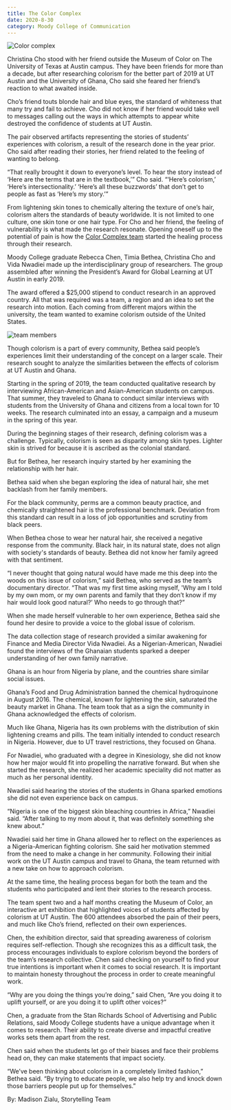 ```yaml
--- 
title: The Color Complex
date: 2020-8-30
category: Moody College of Communication
---
```


![Color complex](http://research.utexas.edu/showcase/assets/js/fileman/Uploads/Ghana4.jpg)

Christina Cho stood with her friend outside the Museum of Color on The University of Texas at Austin campus. They have been friends for more than a decade, but after researching colorism for the better part of 2019 at UT Austin and the University of Ghana, Cho said she feared her friend’s reaction to what awaited inside.

Cho’s friend touts blonde hair and blue eyes, the standard of whiteness that many try and fail to achieve. Cho did not know if her friend would take well to messages calling out the ways in which attempts to appear white destroyed the confidence of students at UT Austin.

The pair observed artifacts representing the stories of students’ experiences with colorism, a result of the research done in the year prior. Cho said after reading their stories, her friend related to the feeling of wanting to belong.

“That really brought it down to everyone’s level. To hear the story instead of ‘Here are the terms that are in the textbook,’” Cho said. “‘Here’s colorism,’ ‘Here’s intersectionality.’ ‘Here’s all these buzzwords’ that don’t get to people as fast as ‘Here’s my story.’”

From lightening skin tones to chemically altering the texture of one’s hair, colorism alters the standards of beauty worldwide. It is not limited to one culture, one skin tone or one hair type. For Cho and her friend, the feeling of vulnerability is what made the research resonate. Opening oneself up to the potential of pain is how the [Color Complex team](https://www.thecolorcomplex.com/) started the healing process through their research.

Moody College graduate Rebecca Chen, Timia Bethea, Christina Cho and Vida Nwadiei made up the interdisciplinary group of researchers. The group assembled after winning the President’s Award for Global Learning at UT Austin in early 2019.

The award offered a $25,000 stipend to conduct research in an approved country. All that was required was a team, a region and an idea to set the research into motion. Each coming from different majors within the university, the team wanted to examine colorism outside of the United States.

![team members](http://research.utexas.edu/showcase/assets/js/fileman/Uploads/Ghana2.jpg)

Though colorism is a part of every community, Bethea said people’s experiences limit their understanding of the concept on a larger scale. Their research sought to analyze the similarities between the effects of colorism at UT Austin and Ghana.

Starting in the spring of 2019, the team conducted qualitative research by interviewing African-American and Asian-American students on campus. That summer, they traveled to Ghana to conduct similar interviews with students from the University of Ghana and citizens from a local town for 10 weeks. The research culminated into an essay, a campaign and a museum in the spring of this year.

During the beginning stages of their research, defining colorism was a challenge. Typically, colorism is seen as disparity among skin types. Lighter skin is strived for because it is ascribed as the colonial standard.

But for Bethea, her research inquiry started by her examining the relationship with her hair.

Bethea said when she began exploring the idea of natural hair, she met backlash from her family members.

For the black community, perms are a common beauty practice, and chemically straightened hair is the professional benchmark. Deviation from this standard can result in a loss of job opportunities and scrutiny from black peers.

When Bethea chose to wear her natural hair, she received a negative response from the community. Black hair, in its natural state, does not align with society's standards of beauty. Bethea did not know her family agreed with that sentiment.

“I never thought that going natural would have made me this deep into the woods on this issue of colorism,” said Bethea, who served as the team’s documentary director. “That was my first time asking myself, 'Why am I told by my own mom, or my own parents and family that they don’t know if my hair would look good natural?’ Who needs to go through that?”

When she made herself vulnerable to her own experience, Bethea said she found her desire to provide a voice to the global issue of colorism.

The data collection stage of research provided a similar awakening for Finance and Media Director Vida Nwadiei. As a Nigerian-American, Nwadiei found the interviews of the Ghanaian students sparked a deeper understanding of her own family narrative.

Ghana is an hour from Nigeria by plane, and the countries share similar social issues.

Ghana’s Food and Drug Administration banned the chemical hydroquinone in August 2016. The chemical, known for lightening the skin, saturated the beauty market in Ghana. The team took that as a sign the community in Ghana acknowledged the effects of colorism.

Much like Ghana, Nigeria has its own problems with the distribution of skin lightening creams and pills. The team initially intended to conduct research in Nigeria. However, due to UT travel restrictions, they focused on Ghana.

For Nwadiei, who graduated with a degree in Kinesiology, she did not know how her major would fit into propelling the narrative forward. But when she started the research, she realized her academic speciality did not matter as much as her personal identity.

Nwadiei said hearing the stories of the students in Ghana sparked emotions she did not even experience back on campus.

“Nigeria is one of the biggest skin bleaching countries in Africa,” Nwadiei said. “After talking to my mom about it, that was definitely something she knew about.”

Nwadiei said her time in Ghana allowed her to reflect on the experiences as a Nigeria-American fighting colorism. She said her motivation stemmed from the need to make a change in her community. Following their initial work on the UT Austin campus and travel to Ghana, the team returned with a new take on how to approach colorism.

At the same time, the healing process began for both the team and the students who participated and lent their stories to the research process.

The team spent two and a half months creating the Museum of Color, an interactive art exhibition that highlighted voices of students affected by colorism at UT Austin. The 600 attendees absorbed the pain of their peers, and much like Cho’s friend, reflected on their own experiences.

Chen, the exhibition director, said that spreading awareness of colorism requires self-reflection. Though she recognizes this as a difficult task, the process encourages individuals to explore colorism beyond the borders of the team’s research collective. Chen said checking on yourself to find your true intentions is important when it comes to social research. It is important to maintain honesty throughout the process in order to create meaningful work.

“Why are you doing the things you’re doing,” said Chen, “Are you doing it to uplift yourself, or are you doing it to uplift other voices?”

Chen, a graduate from the Stan Richards School of Advertising and Public Relations, said Moody College students have a unique advantage when it comes to research. Their ability to create diverse and impactful creative works sets them apart from the rest.

Chen said when the students let go of their biases and face their problems head on, they can make statements that impact society.

“We’ve been thinking about colorism in a completely limited fashion,” Bethea said. “By trying to educate people, we also help try and knock down those barriers people put up for themselves.”

By: Madison Zialu, Storytelling Team